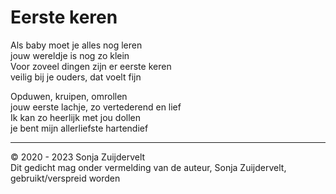 # Eerste keren

Als baby moet je alles nog leren\
jouw wereldje is nog zo klein\
Voor zoveel dingen zijn er eerste keren\
veilig bij je ouders, dat voelt fijn

Opduwen, kruipen, omrollen\
jouw eerste lachje, zo vertederend en lief\
Ik kan zo heerlijk met jou dollen\
je bent mijn allerliefste hartendief

---
© 2020 - 2023 Sonja Zuijdervelt\
Dit gedicht mag onder vermelding van de auteur, Sonja Zuijdervelt, gebruikt/verspreid worden
